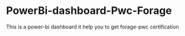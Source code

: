 # PowerBi-dashboard-Pwc-Forage
This is a power-bi dashboard it help you to get forage-pwc certification 

